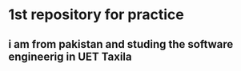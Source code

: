# 1st repository for practice
## i am from pakistan and studing the software engineerig in UET Taxila
